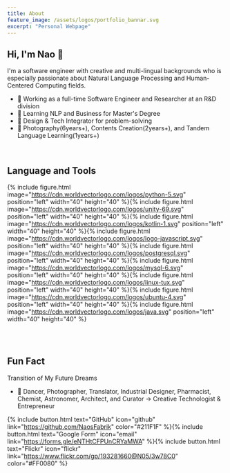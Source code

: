```yaml
---
title: About 
feature_image: /assets/logos/portfolio_bannar.svg
excerpt: "Personal Webpage"
---
```


## Hi, I'm Nao 👋
I'm a software engineer with creative and multi-lingual backgrounds who is especially passionate about Natural Language Processing and Human-Centered Computing fields. 

- 🦊 Working as a full-time Software Engineer and Researcher at an R&D division 
- 🚀 Learning NLP and Business for Master's Degree
- 🎨 Design & Tech Integrator for problem-solving
- 🌱 Photography(6years+), Contents Creation(2years+), and Tandem Language Learning(1years+)

<br>

## Language and Tools
{% include figure.html image="https://cdn.worldvectorlogo.com/logos/python-5.svg" position="left" width="40" height="40" %}{% include figure.html image="https://cdn.worldvectorlogo.com/logos/unity-69.svg" position="left" width="40" height="40" %}{% include figure.html image="https://cdn.worldvectorlogo.com/logos/kotlin-1.svg" position="left" width="40" height="40" %}{% include figure.html image="https://cdn.worldvectorlogo.com/logos/logo-javascript.svg" position="left" width="40" height="40" %}{% include figure.html image="https://cdn.worldvectorlogo.com/logos/postgresql.svg" position="left" width="40" height="40" %}{% include figure.html image="https://cdn.worldvectorlogo.com/logos/mysql-6.svg" position="left" width="40" height="40" %}{% include figure.html image="https://cdn.worldvectorlogo.com/logos/linux-tux.svg" position="left" width="40" height="40" %}{% include figure.html image="https://cdn.worldvectorlogo.com/logos/ubuntu-4.svg" position="left" width="40" height="40" %}{% include figure.html image="https://cdn.worldvectorlogo.com/logos/java.svg" position="left" width="40" height="40" %} 

<br>
<br>

## Fun Fact
Transition of My Future Dreams
- 🦄 Dancer, Photographer, Translator, Industrial Designer, Pharmacist, Chemist, Astronomer, Architect, and Curator -> Creative Technologist & Entrepreneur

{% include button.html text="GitHub" icon="github" link="https://github.com/NaosFabrik" color="#211F1F" %}{% include button.html text="Google Form" icon="email" link="https://forms.gle/eNTHtCFPUnCRYaMWA" %}{% include button.html text="Flickr" icon="flickr" link="https://www.flickr.com/gp/193281660@N05/3w78C0" color="#FF0080" %}
